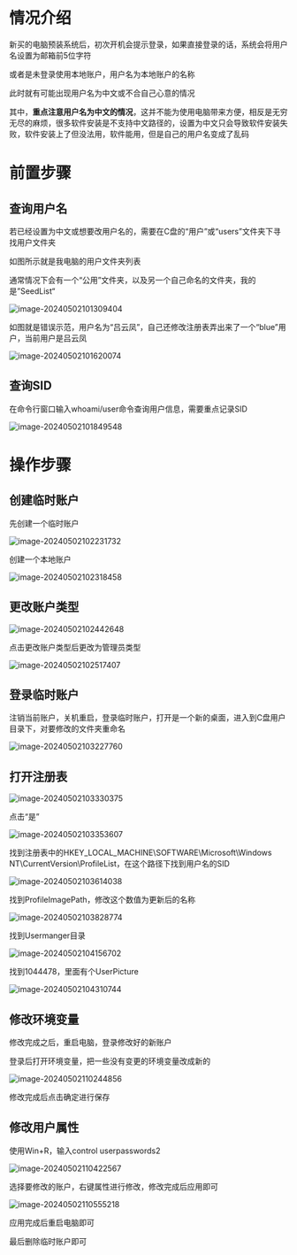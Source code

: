 # 情况介绍

新买的电脑预装系统后，初次开机会提示登录，如果直接登录的话，系统会将用户名设置为邮箱前5位字符

或者是未登录使用本地账户，用户名为本地账户的名称

此时就有可能出现用户名为中文或不合自己心意的情况

其中，**重点注意用户名为中文的情况**，这并不能为使用电脑带来方便，相反是无穷无尽的麻烦，很多软件安装是不支持中文路径的，设置为中文只会导致软件安装失败，软件安装上了但没法用，软件能用，但是自己的用户名变成了乱码

# 前置步骤

## 查询用户名

若已经设置为中文或想要改用户名的，需要在C盘的“用户”或“users”文件夹下寻找用户文件夹

如图所示就是我电脑的用户文件夹列表

通常情况下会有一个“公用”文件夹，以及另一个自己命名的文件夹，我的是”SeedList“

![image-20240502101309404](assets/image-20240502101309404.png)

如图就是错误示范，用户名为“吕云凤”，自己还修改注册表弄出来了一个“blue”用户，当前用户是吕云凤

![image-20240502101620074](assets/image-20240502101620074.png)

## 查询SID

在命令行窗口输入whoami/user命令查询用户信息，需要重点记录SID

![image-20240502101849548](assets/image-20240502101849548.png)

# 操作步骤

## 创建临时账户

先创建一个临时账户

![image-20240502102231732](assets/image-20240502102231732.png)

创建一个本地账户

![image-20240502102318458](assets/image-20240502102318458.png)

## 更改账户类型

![image-20240502102442648](assets/image-20240502102442648.png)

点击更改账户类型后更改为管理员类型

![image-20240502102517407](assets/image-20240502102517407.png)

## 登录临时账户

注销当前账户，关机重启，登录临时账户，打开是一个新的桌面，进入到C盘用户目录下，对要修改的文件夹重命名

![image-20240502103227760](assets/image-20240502103227760.png)

## 打开注册表

![image-20240502103330375](assets/image-20240502103330375.png)

点击“是”

![image-20240502103353607](assets/image-20240502103353607.png)

找到注册表中的HKEY_LOCAL_MACHINE\SOFTWARE\Microsoft\Windows NT\CurrentVersion\ProfileList，在这个路径下找到用户名的SID

![image-20240502103614038](assets/image-20240502103614038.png)

找到ProfileImagePath，修改这个数值为更新后的名称

![image-20240502103828774](assets/image-20240502103828774.png)

找到Usermanger目录

![image-20240502104156702](assets/image-20240502104156702.png)

找到1044478，里面有个UserPicture

![image-20240502104310744](assets/image-20240502104310744.png)

## 修改环境变量

修改完成之后，重启电脑，登录修改好的新账户

登录后打开环境变量，把一些没有变更的环境变量改成新的

![image-20240502110244856](assets/image-20240502110244856.png)

修改完成后点击确定进行保存

## 修改用户属性

使用Win+R，输入control userpasswords2

![image-20240502110422567](assets/image-20240502110422567.png)

选择要修改的账户，右键属性进行修改，修改完成后应用即可

![image-20240502110555218](assets/image-20240502110555218.png)

应用完成后重启电脑即可

最后删除临时账户即可